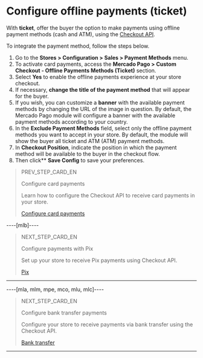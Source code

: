 # Configure offline payments (ticket)

With **ticket**, offer the buyer the option to make payments using offline payment methods (cash and ATM), using the [Checkout API](/developers/en/guides/checkout-api/introduction).

To integrate the payment method, follow the steps below.

1. Go to the **Stores > Configuration > Sales > Payment Methods** menu.
2. To activate card payments, access the **Mercado Pago > Custom Checkout - Offline Payments Methods (Ticket)** section.
3. Select **Yes** to enable the offline payments experience at your store checkout.
4. If necessary, **change the title of the payment method** that will appear for the buyer.
5. If you wish, you can customize a **banner** with the available payment methods by changing the URL of the image in question. By default, the Mercado Pago module will configure a banner with the available payment methods according to your country.
6. In the **Exclude Payment Methods** field, select only the offline payment methods you want to accept in your store. By default, the module will show the buyer all ticket and ATM (ATM) payment methods.
7. In **Checkout Position**, indicate the position in which the payment method will be available to the buyer in the checkout flow.
8. Then click** **Save Config** to save your preferences.

> PREV_STEP_CARD_EN
>
> Configure card payments
>
> Learn how to configure the Checkout API to receive card payments in your store.
>
> [Configure card payments](/developers/en/docs/magento-two/payment-configuration/checkout-api/cards)

----[mlb]----
> NEXT_STEP_CARD_EN
>
> Configure payments with Pix
>
> Set up your store to receive Pix payments using Checkout API.
>
> [Pix](/developers/en/docs/magento-two/payment-configuration/checkout-api/pix)
------------

----[mla, mlm, mpe, mco, mlu, mlc]----
> NEXT_STEP_CARD_EN
>
> Configure bank transfer payments
>
> Configure your store to receive payments via bank transfer using the Checkout API.
>
> [Bank transfer](/developers/en/docs/magento-two/payment-configuration/checkout-api/bank-transfer)
------------